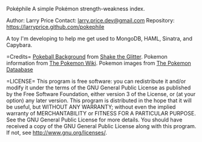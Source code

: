 Poképhile
A simple Pokémon strength-weakness index.

Author: Larry Price
Contact: larry.price.dev@gmail.com
Repository: https://larryprice.github.com/pokephile

A toy I'm developing to help me get used to MongoDB, HAML, Sinatra, and Capybara.

=Credits=
[Pokeball Background][bg] from [Shake the Glitter][stg].
Pokemon information from [The Pokemon Wiki][pokewiki].
Pokemon images from [The Pokemon Dataabase][pokedb]

[bg]: http://www.shaketheglitter.com/content/desktop-backgrounds
[stg]: http://www.shaketheglitter.com/
[pokewiki]: http://pokemon.wikia.com/wiki/List_of_Pok%C3%A9mon
[pokedb]: http://img.pokemondb.net

=LICENSE=
This program is free software: you can redistribute it and/or modify it under the terms of the GNU General Public License as published by the Free Software Foundation, either version 3 of the License, or (at your option) any later version. This program is distributed in the hope that it will be useful, but WITHOUT ANY WARRANTY; without even the implied warranty of MERCHANTABILITY or FITNESS FOR A PARTICULAR PURPOSE.  See the GNU General Public License for more details. You should have received a copy of the GNU General Public License along with this program.  If not, see <http://www.gnu.org/licenses/>.

